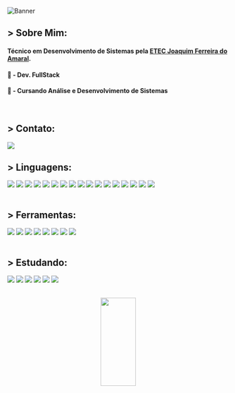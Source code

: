 ![Banner](https://res.cloudinary.com/superfolio/image/upload/v1620689979/68747470733a2f2f692e70696e696d672e636f6d2f6f726967696e616c732f63362f33332f63322f63363333633230656465383266306530636564376435373064626533613166332e676966_yjuh2s.gif)

## > Sobre Mim: 
#### Técnico em Desenvolvimento de Sistemas pela <a href="http://www.etecjau.com.br/etecjau/">ETEC Joaquim Ferreira do Amaral</a>.
#### 💾 - Dev. FullStack
#### 📓 - Cursando Análise e Desenvolvimento de Sistemas
<br>

## > Contato:
<a href="mailto:DevLuizHBarros@gmail.com"><code><img src="https://img.shields.io/badge/Gmail-6D4AFF?style=for-the-badge&logo=gmail&logoColor=white"></a></code>

## > Linguagens:
<!-- <p align='center'>
  <div align='center'>
    <img src="https://skillicons.dev/icons?i=html,css,js,ts,react,next,tailwindcss,sass,styledcomponents,nodejs,express,sequelize,java,spring,postgresql&perline=5"/>
    <br>
  </div>
</p> -->
<div>
  <img src="https://img.shields.io/badge/html-%2320232a.svg?style=for-the-badge&logo=html5&logoColor=white" />
  <img src="https://img.shields.io/badge/css-%2320232a.svg?style=for-the-badge&logo=css&logoColor=white" />
  <img src="https://img.shields.io/badge/javascript-%2320232a.svg?style=for-the-badge&logo=javascript&logoColor=white" />
  <img src="https://img.shields.io/badge/typescript-%2320232a.svg?style=for-the-badge&logo=typescript&logoColor=white" />
  <img src="https://img.shields.io/badge/react-%2320232a.svg?style=for-the-badge&logo=react&logoColor=white" />
  <img src="https://img.shields.io/badge/next.js-%2320232a.svg?style=for-the-badge&logo=next.js&logoColor=white" />
  <img src="https://img.shields.io/badge/axios-%2320232a.svg?style=for-the-badge&logo=axios&logoColor=white" />
  <img src="https://img.shields.io/badge/tailwindcss-%2320232a.svg?style=for-the-badge&logo=tailwindcss&logoColor=white" />
  <img src="https://img.shields.io/badge/sass-%2320232a.svg?style=for-the-badge&logo=sass&logoColor=white" />
  <img src="https://img.shields.io/badge/styled components-%2320232a.svg?style=for-the-badge&logo=styledcomponents&logoColor=white" />
  <img src="https://img.shields.io/badge/node.js-%2320232a.svg?style=for-the-badge&logo=node.js&logoColor=white" />
  <img src="https://img.shields.io/badge/express-%2320232a.svg?style=for-the-badge&logo=express&logoColor=white" />
  <img src="https://img.shields.io/badge/sequelize-%2320232a.svg?style=for-the-badge&logo=sequelize&logoColor=white" />
  <img src="https://img.shields.io/badge/java-%2320232a.svg?style=for-the-badge&logo=java&logoColor=white" />
  <img src="https://img.shields.io/badge/mysql-%2320232a.svg?style=for-the-badge&logo=mysql&logoColor=white" />
  <img src="https://img.shields.io/badge/postgresql-%2320232a.svg?style=for-the-badge&logo=postgresql&logoColor=white" />
  <img src="https://img.shields.io/badge/firebird-%2320232a.svg?style=for-the-badge&logo=firebird&logoColor=white" />
</div>

<br>

## > Ferramentas:
<div>
  <img src="https://img.shields.io/badge/figma-%2320232a.svg?style=for-the-badge&logo=figma&logoColor=white" />
  <img src="https://img.shields.io/badge/photoshop-%2320232a.svg?style=for-the-badge&logo=photoshop&logoColor=white" />
  <img src="https://img.shields.io/badge/visual studio code-%2320232a.svg?style=for-the-badge&logo=visual-studio-code&logoColor=white" />
  <img src="https://img.shields.io/badge/visual studio-%2320232a.svg?style=for-the-badge&logo=visual-studio&logoColor=white" />
  <img src="https://img.shields.io/badge/microsoft office-%2320232a.svg?style=for-the-badge&logo=microsoft-office&logoColor=white" />
  <img src="https://img.shields.io/badge/git-%2320232a.svg?style=for-the-badge&logo=git&logoColor=white" />
  <img src="https://img.shields.io/badge/windows-%2320232a.svg?style=for-the-badge&logo=windows&logoColor=white" />
  <img src="https://img.shields.io/badge/linux-%2320232a.svg?style=for-the-badge&logo=linux&logoColor=white" />
</div>

<br>

## > Estudando:
<div>
  <img src="https://img.shields.io/badge/react native-%2320232a.svg?style=for-the-badge&logo=react-native&logoColor=white" />
  <img src="https://img.shields.io/badge/prisma-%2320232a.svg?style=for-the-badge&logo=prisma&logoColor=white" />
  <img src="https://img.shields.io/badge/neon-%2320232a.svg?style=for-the-badge&logo=neon&logoColor=white" />
  <img src="https://img.shields.io/badge/drizzle-%2320232a.svg?style=for-the-badge&logo=drizzle&logoColor=white" />
  <img src="https://img.shields.io/badge/spring boot-%2320232a.svg?style=for-the-badge&logo=spring-boot&logoColor=white" />
  <img src="https://img.shields.io/badge/mongodb-%2320232a.svg?style=for-the-badge&logo=mongodb&logoColor=white" />
</div>

<br>

<p align='center'>
  <img width="40%" height="200px" src="https://github-readme-stats.vercel.app/api/top-langs/?username=Tr0ya7&layout=compact&hide_border=true&theme=radical&langs_count=6&border_radius=8" />
</p>
